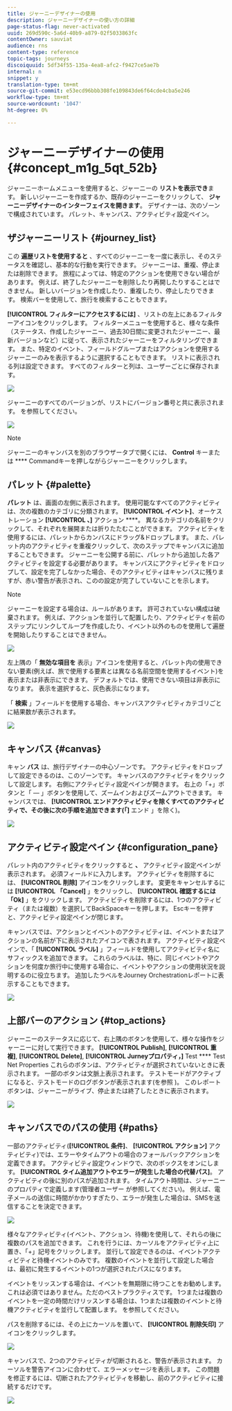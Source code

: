```yaml
---
title: ジャーニーデザイナーの使用
description: ジャーニーデザイナーの使い方の詳細
page-status-flag: never-activated
uuid: 269d590c-5a6d-40b9-a879-02f5033863fc
contentOwner: sauviat
audience: rns
content-type: reference
topic-tags: journeys
discoiquuid: 5df34f55-135a-4ea8-afc2-f9427ce5ae7b
internal: n
snippet: y
translation-type: tm+mt
source-git-commit: e53ecd96bbb308fe109843de6f64cde4cba5e246
workflow-type: tm+mt
source-wordcount: '1047'
ht-degree: 0%

---
```



# ジャーニーデザイナーの使用 {#concept_m1g_5qt_52b}

ジャーニーホームメニューを使用すると、ジャーニーの **リストを表示でき**&#x200B;ます。 新しいジャーニーを作成するか、既存のジャーニーをクリックして、 **ジャーニーデザイナーのインターフェイスを開きます**。 デザイナーは、次のゾーンで構成されています。 パレット、キャンバス、アクティビティ設定ペイン。

## ザジャーニーリスト {#journey_list}

この **遍歴リストを使用すると** 、すべてのジャーニーを一度に表示し、そのステータスを確認し、基本的な行動を実行できます。 ジャーニーは、重複、停止または削除できます。 旅程によっては、特定のアクションを使用できない場合があります。 例えば、終了したジャーニーを削除したり再開したりすることはできません。 新しいバージョンを作成したり、重複したり、停止したりできます。 検索バーを使用して、旅行を検索することもできます。

**[!UICONTROL フィルターにアクセスするには]** 、リストの左上にあるフィルターアイコンをクリックします。 フィルターメニューを使用すると、様々な条件（ステータス、作成したジャーニー、過去30日間に変更されたジャーニー、最新バージョンなど）に従って、表示されたジャーニーをフィルタリングできます。 また、特定のイベント、フィールドグループまたはアクションを使用するジャーニーのみを表示するように選択することもできます。 リストに表示される列は設定できます。 すべてのフィルターと列は、ユーザーごとに保存されます。

![](../assets/journey74.png)

ジャーニーのすべてのバージョンが、リストにバージョン番号と共に表示されます。 [](../building-journeys/journey-versions.md)を参照してください。

![](../assets/journey37.png)

>[!NOTE]
>
>ジャーニーのキャンバスを別のブラウザータブで開くには、 **Control** キーまたは **** Commandキーを押しながらジャーニーをクリックします。

## パレット {#palette}

**パレット** は、画面の左側に表示されます。 使用可能なすべてのアクティビティは、次の複数のカテゴリに分類されます。 **[!UICONTROL イベント]**、オーケストレーション **[!UICONTROL 、]** アクション ****。 異なるカテゴリの名前をクリックして、それぞれを展開または折りたたむことができます。 アクティビティを使用するには、パレットからカンバスにドラッグ&amp;ドロップします。 また、パレット内のアクティビティを重複クリックして、次のステップでキャンバスに追加することもできます。 ジャーニーを公開する前に、パレットから追加した各アクティビティを設定する必要があります。 キャンバスにアクティビティをドロップして、設定を完了しなかった場合、そのアクティビティはキャンバスに残りますが、赤い警告が表示され、このの設定が完了していないことを示します。

>[!NOTE]
>
>ジャーニーを設定する場合は、ルールがあります。 許可されていない構成は破棄されます。 例えば、アクションを並行して配置したり、アクティビティを前のステップにリンクしてループを作成したり、イベント以外のものを使用して遍歴を開始したりすることはできません。

![](../assets/journey38.png)

左上隅の「 **無効な項目を** 表示」アイコンを使用すると、パレット内の使用できない要素(例えば、旅で使用する要素とは異なる名前空間を使用するイベント)を表示または非表示にできます。 デフォルトでは、使用できない項目は非表示になります。 表示を選択すると、灰色表示になります。

「 **検索** 」フィールドを使用する場合、キャンバスアクティビティカテゴリごとに結果数が表示されます。

![](../assets/palette-filter.png)

## キャンバス {#canvas}

キャン **バス** は、旅行デザイナーの中心ゾーンです。 アクティビティをドロップして設定できるのは、このゾーンです。 キャンバスのアクティビティをクリックして設定します。 右側にアクティビティ設定ペインが開きます。 右上の「+」ボタンと「 — 」ボタンを使用して、ズームインおよびズームアウトできます。 キャンバスでは、 **[!UICONTROL エンドアクティビティを除くすべてのアクティビティで、その後に次の手順を追加できます(「]** エンド [](../building-journeys/end-activity.md)」を除く)。

![](../assets/journey39.png)

## アクティビティ設定ペイン {#configuration_pane}

パレット内のアクティビティをクリックすると **、** アクティビティ設定ペインが表示されます。 必須フィールドに入力します。 アクティビティを削除するには、 **[!UICONTROL 削除]** アイコンをクリックします。 変更をキャンセルするには **[!UICONTROL 「Cancel]** 」をクリックし、 **[!UICONTROL 確認するには「Ok]** 」をクリックします。 アクティビティを削除するには、1つのアクティビティ（または複数）を選択してBackSpaceキーを押します。 Escキーを押すと、アクティビティ設定ペインが閉じます。

キャンバスでは、アクションとイベントのアクティビティは、イベントまたはアクションの名前が下に表示されたアイコンで表されます。 アクティビティ設定ペインで、「 **[!UICONTROL ラベル]** 」フィールドを使用してアクティビティ名にサフィックスを追加できます。 これらのラベルは、特に、同じイベントやアクションを何度か旅行中に使用する場合に、イベントやアクションの使用状況を説明するのに役立ちます。 追加したラベルをJourney Orchestrationレポートに表示することもできます。

![](../assets/journey59bis.png)

## 上部バーのアクション {#top_actions}

ジャーニーのステータスに応じて、右上隅のボタンを使用して、様々な操作をジャーニーに対して実行できます。 **[!UICONTROL Publish]**, **[!UICONTROL 重複]**, **[!UICONTROL Delete]**, **[!UICONTROL Jurneyプロパティ，]** Test **** Test Net Properties これらのボタンは、アクティビティが選択されていないときに表示されます。 一部のボタンは文脈上表示されます。 テストモードがアクティブになると、テストモードのログボタンが表示されます(を参照 [](../building-journeys/testing-the-journey.md))。 このレポートボタンは、ジャーニーがライブ、停止または終了したときに表示されます。

![](../assets/journey41.png)

## キャンバスでのパスの使用 {#paths}

一部のアクティビティ(**[!UICONTROL 条件]**、 **[!UICONTROL アクション]** アクティビティ)では、エラーやタイムアウトの場合のフォールバックアクションを定義できます。 アクティビティ設定ウィンドウで、次のボックスをオンにします。 **[!UICONTROL タイム追加アウトやエラーが発生した場合の代替パス]**。 アクティビティの後に別のパスが追加されます。 タイムアウト時間は、ジャーニーのプロパティで定義します(管理者ユーザー [](../building-journeys/changing-properties.md) が参照してください)。 例えば、電子メールの送信に時間がかかりすぎたり、エラーが発生した場合は、SMSを送信することを決定できます。

![](../assets/journey42.png)

様々なアクティビティ(イベント、アクション、待機)を使用して、それらの後に複数のパスを追加できます。 これを行うには、カーソルをアクティビティ上に置き、「+」記号をクリックします。 並行して設定できるのは、イベントアクティビティと待機イベントのみです。 複数のイベントを並行して設定した場合は、最初に発生するイベントの1つが選択されたパスになります。

イベントをリッスンする場合は、イベントを無期限に待つことをお勧めします。 これは必須ではありません。ただのベストプラクティスです。 1つまたは複数のイベントを一定の時間だけリッスンする場合は、1つまたは複数のイベントと待機アクティビティを並行して配置します。 [](../building-journeys/event-activities.md#section_vxv_h25_pgb)を参照してください。

パスを削除するには、その上にカーソルを置いて、 **[!UICONTROL 削除矢印]** アイコンをクリックします。

![](../assets/journey42ter.png)

キャンバスで、2つのアクティビティが切断されると、警告が表示されます。 カーソルを警告アイコンに合わせて、エラーメッセージを表示します。 この問題を修正するには、切断されたアクティビティを移動し、前のアクティビティに接続するだけです。

![](../assets/canvas-disconnected.png)